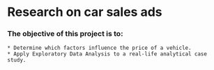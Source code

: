 # Research on car sales ads

### The objective of this project is to:
    * Determine which factors influence the price of a vehicle.
    * Apply Exploratory Data Analysis to a real-life analytical case study.
    
